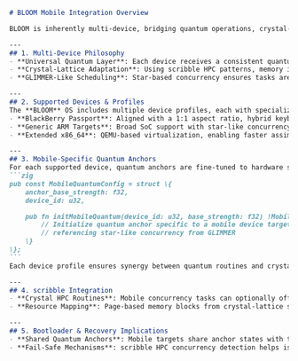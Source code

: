 <!--
BLOOM Mobile Integration:
{
  "metadata": {
    "timestamp": "2025-05-28 22:45:14",
    "author": "isdood",
    "pattern_version": "1.0.0",
    "color_scheme": "GLIMMER"
  }
}
-->
````markdown name=MOBILE-INTEGRATION.md
# BLOOM Mobile Integration Overview

BLOOM is inherently multi-device, bridging quantum operations, crystal-lattice constructs from scribble, and star-like concurrency from GLIMMER. This document explains how each mobile target is integrated within the STARWEAVE environment, ensuring stable performance, advanced concurrency, and a quantum-aware OS framework.

---
## 1. Multi-Device Philosophy
- **Universal Quantum Layer**: Each device receives a consistent quantum anchor interface, ensuring minimal decoherence across varied hardware.
- **Crystal-Lattice Adaptation**: Using scribble HPC patterns, memory is allocated with concurrency in mind, scaling gracefully across diverse mobile GPUs and SoCs.
- **GLIMMER-Like Scheduling**: Star-based concurrency ensures tasks are managed efficiently, preventing resource bottlenecks even under mobile constraints.

---
## 2. Supported Devices & Profiles
The **BLOOM** OS includes multiple device profiles, each with specialized quantum anchors and concurrency calibration:
- **BlackBerry Passport**: Aligned with a 1:1 aspect ratio, hybrid keyboard, and a custom GPU pipeline for crystal-lattice tasks.
- **Generic ARM Targets**: Broad SoC support with star-like concurrency scheduling to keep quantum ops stable and memory-lattice performance high.
- **Extended x86_64**: QEMU-based virtualization, enabling faster assimilation of new concurrency features from GLIMMER.

---
## 3. Mobile-Specific Quantum Anchors
For each supported device, quantum anchors are fine-tuned to hardware states, guaranteeing consistent coherence levels during tasks like boot, run, and recovery modes.
```zig
pub const MobileQuantumConfig = struct \{
    anchor_base_strength: f32,
    device_id: u32,

    pub fn initMobileQuantum(device_id: u32, base_strength: f32) !MobileQuantumConfig \{
        // Initialize quantum anchor specific to a mobile device target,
        // referencing star-like concurrency from GLIMMER
    \}
\};
```
Each device profile ensures synergy between quantum routines and crystal-lattice memory.

---
## 4. scribble Integration
- **Crystal HPC Routines**: Mobile concurrency tasks can optionally offload to scribble’s HPC modules for advanced parallelization.
- **Resource Mapping**: Page-based memory blocks from crystal-lattice structures are auto-detected and adjusted by HPC concurrency logic, reducing overhead on limited mobile hardware.

---
## 5. Bootloader & Recovery Implications
- **Shared Quantum Anchors**: Mobile targets share anchor states with the bootloader, simplifying transitions between normal and recovery modes.
- **Fail-Safe Mechanisms**: scribble HPC concurrency detection helps isolate resource misuse, ensuring fallback routines trigger swiftly.

````
